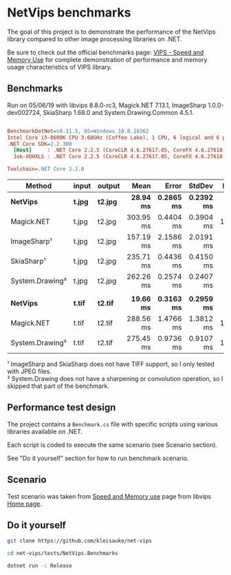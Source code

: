 # NetVips benchmarks

The goal of this project is to demonstrate the performance of the NetVips
library compared to other image processing libraries on .NET.

Be sure to check out the official benchmarks page: [VIPS - Speed and Memory
Use](https://github.com/libvips/libvips/wiki/Speed-and-memory-use)
for complete demonstration of performance and memory usage characteristics
of VIPS library.

## Benchmarks

Run on 05/06/19 with libvips 8.8.0-rc3, Magick.NET 7.13.1, ImageSharp 1.0.0-dev002724, SkiaSharp 1.68.0 and System.Drawing.Common 4.5.1.

``` ini

BenchmarkDotNet=v0.11.5, OS=Windows 10.0.18362
Intel Core i5-8600K CPU 3.60GHz (Coffee Lake), 1 CPU, 6 logical and 6 physical cores
.NET Core SDK=2.2.300
  [Host]     : .NET Core 2.2.5 (CoreCLR 4.6.27617.05, CoreFX 4.6.27618.01), 64bit RyuJIT
  Job-XOHXLS : .NET Core 2.2.5 (CoreCLR 4.6.27617.05, CoreFX 4.6.27618.01), 64bit RyuJIT

Toolchain=.NET Core 2.2.0  

```
|         Method | input | output |      Mean |     Error |    StdDev | Ratio | RatioSD |
|--------------- |------ |------- |----------:|----------:|----------:|------:|--------:|
|        **NetVips** | **t.jpg** | **t2.jpg** |  **28.94 ms** | **0.2865 ms** | **0.2392 ms** |  **1.00** |    **0.00** |
|     Magick.NET | t.jpg | t2.jpg | 303.95 ms | 0.4404 ms | 0.3904 ms | 10.50 |    0.09 |
|     ImageSharp¹ | t.jpg | t2.jpg | 157.19 ms | 2.1586 ms | 2.0191 ms |  5.43 |    0.09 |
|      SkiaSharp¹ | t.jpg | t2.jpg | 235.71 ms | 0.4436 ms | 0.4150 ms |  8.15 |    0.07 |
| System.Drawing² | t.jpg | t2.jpg | 262.26 ms | 0.2574 ms | 0.2407 ms |  9.06 |    0.08 |
|                |       |        |           |           |           |       |         |
|        **NetVips** | **t.tif** | **t2.tif** |  **19.66 ms** | **0.3163 ms** | **0.2959 ms** |  **1.00** |    **0.00** |
|     Magick.NET | t.tif | t2.tif | 288.56 ms | 1.4766 ms | 1.3812 ms | 14.68 |    0.24 |
| System.Drawing² | t.tif | t2.tif | 275.45 ms | 0.9736 ms | 0.9107 ms | 14.01 |    0.23 |

¹ ImageSharp and SkiaSharp does not have TIFF support, so I only tested with JPEG files.  
² System.Drawing does not have a sharpening or convolution operation, so I skipped that part of the benchmark.

## Performance test design

The project contains a `Benchmark.cs` file with specific scripts 
using various libraries available on .NET.

Each script is coded to execute the same scenario (see Scenario section).

See "Do it yourself" section for how to run benchmark scenario.

## Scenario

Test scenario was taken from [Speed and Memory
use](https://github.com/libvips/libvips/wiki/Speed-and-memory-use)
page from libvips [Home
page](https://libvips.github.io/libvips/).

## Do it yourself

```bash
git clone https://github.com/kleisauke/net-vips

cd net-vips/tests/NetVips.Benchmarks

dotnet run -c Release
```